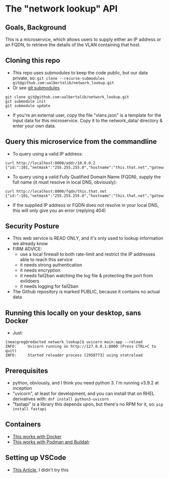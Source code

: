 # The "network lookup" API

## Goals, Background

This is a microservice, which allows users to supply either an IP address or an FQDN, to retrieve the details of the VLAN containing that host.

## Cloning this repo

* This repo uses submodules to keep the code public, but our data private, so: ```git clone --recurse-submodules git@github.com:ualbertalib/network_lookup.git```
* Or see [git submodules](https://git-scm.com/book/en/v2/Git-Tools-Submodules)

```
git clone git@github.com:ualbertalib/network_lookup.git
git submodule init
git submodule update
```

* If you're an external user, copy the file "vlans.json" is a template for the input data for this microservice. Copy it to the network_data/ directory & enter your own data.

## Query this microservice from the commandline

* To query using a valid IP address: 

```
curl http://localhost:8000/addr/10.0.0.2
{"id:":101,"netmask":"255.255.255.0","hostname":"this.that.net","gateway":"10.0.0.1","addr":"10.0.0.2","VMWareVLAN":"SAM1"}
```

* To query using a valid Fully Qualified Domain Name (FQDN), supply the full name (it must resolve in local DNS, obviously):

```
curl http://localhost:8000/fqdn/this.that.net
{"id:":101,"netmask":"255.255.255.0","hostname":"this.that.net","gateway":"10.0.0.1","addr":"10.0.0.2","VMWareVLAN":"SAM1"}
```

* If the supplied IP address or FQDN does not resolve in your local DNS, this will only give you an error (replying 404)

## Security Posture

* This web service is READ ONLY, and it's only used to lookup information we already know
* FIRM ADVICE: 
    * use a local firewall to both rate-limit and restrict the IP addresses able to reach this service
    * it needs strong authentication
    * it needs encryption
    * it needs fail2ban watching the log file & protecting the port from evildoers
    * it needs logging for fail2ban 
* The Github repository is marked PUBLIC, because it contains no actual data

## Running this locally on your desktop, sans Docker

* Just: 

```
[nmacgreg@redacted network_lookup]$ uvicorn main:app --reload
INFO:     Uvicorn running on http://127.0.0.1:8000 (Press CTRL+C to quit)
INFO:     Started reloader process [2950773] using statreload
```

## Prerequisites

* python, obviously, and I think you need python 3. I'm running v3.9.2 at inception
* "uvicorn", at least for development, and you can install that on RHEL derivatives with: ```dnf install python3-uvicorn```
* "fastapi" is a library this depends upon, but there's no RPM for it, so: ```pip install fastapi```

## Containers

* [This works with Docker](docs/docker.md)
* [This works with Podman and Buildah](docs/podman.md)

## Setting up VSCode

* [This Article](https://stackoverflow.com/questions/60205056/debug-fastapi-application-in-vscode), I didn't try this
